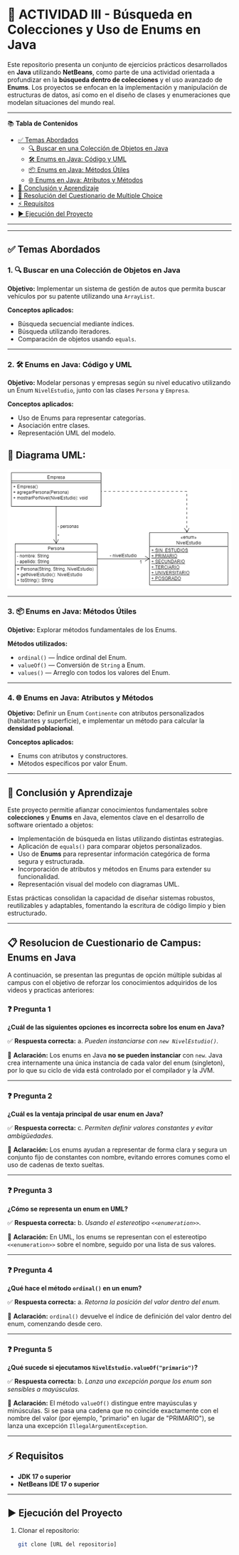 # 🚀 ACTIVIDAD III - Búsqueda en Colecciones y Uso de Enums en Java

Este repositorio presenta un conjunto de ejercicios prácticos desarrollados en **Java** utilizando **NetBeans**, como parte de una actividad orientada a profundizar en la **búsqueda dentro de colecciones** y el uso avanzado de **Enums**. Los proyectos se enfocan en la implementación y manipulación de estructuras de datos, así como en el diseño de clases y enumeraciones que modelan situaciones del mundo real.

---

📚 **Tabla de Contenidos**
- [✅ Temas Abordados](#-temas-abordados)
  - [🔍 Buscar en una Colección de Objetos en Java](#1-🔍-buscar-en-una-colección-de-objetos-en-java)
  - [🛠️ Enums en Java: Código y UML](#2-🛠️-enums-en-java-código-y-uml)
  - [📦 Enums en Java: Métodos Útiles](#3-📦-enums-en-java-métodos-útiles)
  - [🌐 Enums en Java: Atributos y Métodos](#4-🌐-enums-en-java-atributos-y-métodos)
- [📘 Conclusión y Aprendizaje](#-conclusión-y-aprendizaje)
- [📄 Resolución del Cuestionario de Multiple Choice](#-resolución-del-cuestionario-de-multiple-choice)
- [⚡ Requisitos](#-requisitos)
- [▶️ Ejecución del Proyecto](#️-ejecución-del-proyecto)

---

---

## ✅ Temas Abordados

### 1. 🔍 Buscar en una Colección de Objetos en Java

**Objetivo:** Implementar un sistema de gestión de autos que permita buscar vehículos por su patente utilizando una `ArrayList`.

**Conceptos aplicados:**
- Búsqueda secuencial mediante índices.
- Búsqueda utilizando iteradores.
- Comparación de objetos usando `equals`.

---

### 2. 🛠️ Enums en Java: Código y UML

**Objetivo:** Modelar personas y empresas según su nivel educativo utilizando un Enum `NivelEstudio`, junto con las clases `Persona` y `Empresa`.

**Conceptos aplicados:**
- Uso de Enums para representar categorías.
- Asociación entre clases.
- Representación UML del modelo.

📌 Diagrama UML:
---
![UML del ejercicio](https://raw.githubusercontent.com/AgusDM7/Colecciones-Java/main/Colecciones%20%20Actividad%203/MuestraEnums/UML%20ejercicio.png)


---

### 3. 📦 Enums en Java: Métodos Útiles

**Objetivo:** Explorar métodos fundamentales de los Enums.

**Métodos utilizados:**
- `ordinal()` — Índice ordinal del Enum.
- `valueOf()` — Conversión de `String` a Enum.
- `values()` — Arreglo con todos los valores del Enum.

---

### 4. 🌐 Enums en Java: Atributos y Métodos

**Objetivo:** Definir un Enum `Continente` con atributos personalizados (habitantes y superficie), e implementar un método para calcular la **densidad poblacional**.

**Conceptos aplicados:**
- Enums con atributos y constructores.
- Métodos específicos por valor Enum.

---

## 📘 Conclusión y Aprendizaje

Este proyecto permitie afianzar conocimientos fundamentales sobre **colecciones** y **Enums** en Java, elementos clave en el desarrollo de software orientado a objetos:

- Implementación de búsqueda en listas utilizando distintas estrategias.
- Aplicación de `equals()` para comparar objetos personalizados.
- Uso de **Enums** para representar información categórica de forma segura y estructurada.
- Incorporación de atributos y métodos en Enums para extender su funcionalidad.
- Representación visual del modelo con diagramas UML.

Estas prácticas consolidan la capacidad de diseñar sistemas robustos, reutilizables y adaptables, fomentando la escritura de código limpio y bien estructurado.

---


## 📋 Resolucion de Cuestionario de Campus: Enums en Java

A continuación, se presentan las preguntas de opción múltiple subidas al campus con el objetivo de reforzar los conocimientos adquiridos de los videos y practicas anteriores:

### ❓ Pregunta 1
**¿Cuál de las siguientes opciones es incorrecta sobre los enum en Java?**

✅ **Respuesta correcta:** a. *Pueden instanciarse con `new NivelEstudio()`.*

🔎 **Aclaración:** Los enums en Java **no se pueden instanciar** con `new`. Java crea internamente una única instancia de cada valor del enum (singleton), por lo que su ciclo de vida está controlado por el compilador y la JVM.

---

### ❓ Pregunta 2
**¿Cuál es la ventaja principal de usar enum en Java?**

✅ **Respuesta correcta:** c. *Permiten definir valores constantes y evitar ambigüedades.*

🔎 **Aclaración:** Los enums ayudan a representar de forma clara y segura un conjunto fijo de constantes con nombre, evitando errores comunes como el uso de cadenas de texto sueltas.

---

### ❓ Pregunta 3
**¿Cómo se representa un enum en UML?**

✅ **Respuesta correcta:** b. *Usando el estereotipo `<<enumeration>>`.*

🔎 **Aclaración:** En UML, los enums se representan con el estereotipo `<<enumeration>>` sobre el nombre, seguido por una lista de sus valores.

---

### ❓ Pregunta 4
**¿Qué hace el método `ordinal()` en un enum?**

✅ **Respuesta correcta:** a. *Retorna la posición del valor dentro del enum.*

🔎 **Aclaración:** `ordinal()` devuelve el índice de definición del valor dentro del enum, comenzando desde cero.

---

### ❓ Pregunta 5
**¿Qué sucede si ejecutamos `NivelEstudio.valueOf("primario")`?**

✅ **Respuesta correcta:** b. *Lanza una excepción porque los enum son sensibles a mayúsculas.*

🔎 **Aclaración:** El método `valueOf()` distingue entre mayúsculas y minúsculas. Si se pasa una cadena que no coincide exactamente con el nombre del valor (por ejemplo, "primario" en lugar de "PRIMARIO"), se lanza una excepción `IllegalArgumentException`.

---

## ⚡ Requisitos

- **JDK 17 o superior**
- **NetBeans IDE 17 o superior**

---

## ▶️ Ejecución del Proyecto

1. Clonar el repositorio:
   ```bash
   git clone [URL del repositorio]
